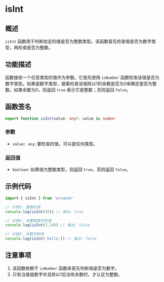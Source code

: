 # isInt

## 概述
`isInt` 函数用于判断给定的值是否为整数类型。该函数首先检查值是否为数字类型，再检查是否为整数。

## 功能描述
函数接收一个任意类型的值作为参数。它首先使用 `isNumber` 函数检查该值是否为数字类型。如果是数字类型，接着检查该值除以1的余数是否为0来确定是否为整数。如果余数为0，则返回 `true` 表示它是整数；否则返回 `false`。

## 函数签名
```typescript
export function isInt(value: any): value is number
```

### 参数
- `value: any`: 要检查的值，可以是任何类型。

### 返回值
- `boolean`: 如果值为整数类型，则返回 `true`，否则返回 `false`。

## 示例代码
```typescript
import { isInt } from 'arcdash'

// 示例1: 整数检查
console.log(isInt(42)) // 输出: true

// 示例2: 非整数数字检查
console.log(isInt(3.14)) // 输出: false

// 示例3: 非数字检查
console.log(isInt('hello')) // 输出: false
```

## 注意事项
1. 该函数依赖于 `isNumber` 函数来首先判断值是否为数字。
2. 只有当值是数字并且除以1后没有余数时，才认定为整数。
